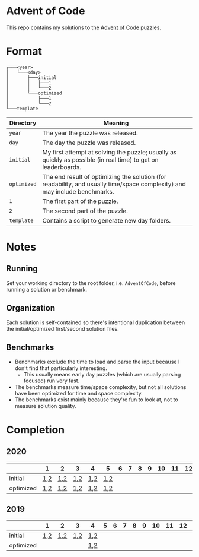 # Advent of Code

This repo contains my solutions to the [Advent of Code](https://adventofcode.com/) puzzles.

# Format

```
┌───<year>
│   └───<day>
│       ├───initial
│       │   ├───1
│       │   └───2
│       └───optimized
│           ├───1
│           └───2
└───template
```

| Directory   | Meaning                                                                                                                    |
|-------------|----------------------------------------------------------------------------------------------------------------------------|
| `year`      | The year the puzzle was released.                                                                                          |
| `day`       | The day the puzzle was released.                                                                                           |
| `initial`   | My first attempt at solving the puzzle; usually as quickly as possible (in real time) to get on leaderboards.              |
| `optimized` | The end result of optimizing the solution (for readability, and usually time/space complexity) and may include benchmarks. |
| `1`         | The first part of the puzzle.                                                                                              |
| `2`         | The second part of the puzzle.                                                                                             |
|`template`   | Contains a script to generate new day folders.                                                                             |


# Notes

## Running

Set your working directory to the root folder, i.e. `AdventOfCode`, before running a solution or benchmark.

## Organization

Each solution is self-contained so there's intentional duplication between the initial/optimized first/second solution files.

## Benchmarks

  - Benchmarks exclude the time to load and parse the input because I don't find that particularly interesting.
    - This usually means early day puzzles (which are usually parsing focused) run very fast.
  - The benchmarks measure time/space complexity, but not all solutions have been optimized for time and space complexity.
  - The benchmarks exist mainly because they're fun to look at, not to measure solution quality.

# Completion

## 2020

|           | 1                                                               | 2                                                               | 3                                                               | 4                                                               | 5                                                               | 6 | 7 | 8 | 9 | 10 | 11 | 12 | 13 | 14 | 15 | 16 | 17 | 18 | 19 | 20 | 21 | 22 | 23 | 24 | 25 |
|-----------|-----------------------------------------------------------------|-----------------------------------------------------------------|-----------------------------------------------------------------|-----------------------------------------------------------------|-----------------------------------------------------------------|---|---|---|---|----|----|----|----|----|----|----|----|----|----|----|----|----|----|----|----|
| initial   | [1](2020/1/initial/1/main.go),[2](2020/1/initial/2/main.go)     | [1](2020/2/initial/1/main.go),[2](2020/2/initial/2/main.go)     | [1](2020/3/initial/1/main.go),[2](2020/3/initial/2/main.go)     | [1](2020/4/initial/1/main.go),[2](2020/4/initial/2/main.go)     | [1](2020/5/initial/1/main.go),[2](2020/5/initial/2/main.go)     |   |   |   |   |    |    |    |    |    |    |    |    |    |    |    |    |    |    |    |    |
| optimized | [1](2020/1/optimized/1/main.go),[2](2020/1/optimized/2/main.go) | [1](2020/2/optimized/1/main.go),[2](2020/2/optimized/2/main.go) | [1](2020/3/optimized/1/main.go),[2](2020/3/optimized/2/main.go) | [1](2020/4/optimized/1/main.go),[2](2020/4/optimized/2/main.go) | [1](2020/5/optimized/1/main.go),[2](2020/5/optimized/2/main.go) |   |   |   |   |    |    |    |    |    |    |    |    |    |    |    |    |    |    |    |    |

## 2019

|           | 1                                                           | 2                                                           | 3                                                           | 4                                                               | 5 | 6 | 7 | 8 | 9 | 10 | 11 | 12 | 13 | 14 | 15 | 16 | 17 | 18 | 19 | 20 | 21 | 22 | 23 | 24 | 25 |
|-----------|-------------------------------------------------------------|-------------------------------------------------------------|-------------------------------------------------------------|-----------------------------------------------------------------|---|---|---|---|---|----|----|----|----|----|----|----|----|----|----|----|----|----|----|----|----|
| initial   | [1](2019/1/initial/1/main.go),[2](2019/1/initial/2/main.go) | [1](2019/2/initial/1/main.go),[2](2019/2/initial/2/main.go) | [1](2019/3/initial/1/main.go),[2](2019/3/initial/2/main.go) | [1](2019/4/initial/1/main.go),[2](2019/4/initial/2/main.go)     |   |   |   |   |   |    |    |    |    |    |    |    |    |    |    |    |    |    |    |    |    |
| optimized |                                                             |                                                             |                                                             | [1](2019/4/optimized/1/main.go),[2](2019/4/optimized/2/main.go) |   |   |   |   |   |    |    |    |    |    |    |    |    |    |    |    |    |    |    |    |    |
